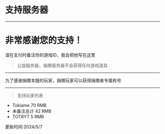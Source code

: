 # 支持服务器

---

# 非常感谢您的支持！

请在支付时备注你的游戏ID，我会把他写在这里

> 公益服务器，捐赠服务器不会获得任何游戏道具

---

为了感谢捐赠本服的玩家，捐赠玩家可以获得捐赠者专属称号

---

> 支持玩家列表

* Tokiame 70 RMB
* 未备注总计 42 RMB
* TOTRYT 5 RMB


更新时间:2024/5/7